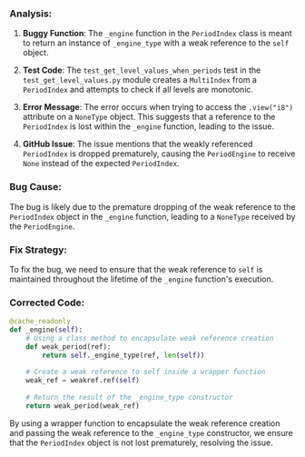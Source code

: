 ### Analysis:
1. **Buggy Function**: The `_engine` function in the `PeriodIndex` class is meant to return an instance of `_engine_type` with a weak reference to the `self` object.
   
2. **Test Code**: The `test_get_level_values_when_periods` test in the `test_get_level_values.py` module creates a `MultiIndex` from a `PeriodIndex` and attempts to check if all levels are monotonic.

3. **Error Message**: The error occurs when trying to access the `.view("i8")` attribute on a `NoneType` object. This suggests that a reference to the `PeriodIndex` is lost within the `_engine` function, leading to the issue.

4. **GitHub Issue**: The issue mentions that the weakly referenced `PeriodIndex` is dropped prematurely, causing the `PeriodEngine` to receive `None` instead of the expected `PeriodIndex`.

### Bug Cause:
The bug is likely due to the premature dropping of the weak reference to the `PeriodIndex` object in the `_engine` function, leading to a `NoneType` received by the `PeriodEngine`.

### Fix Strategy:
To fix the bug, we need to ensure that the weak reference to `self` is maintained throughout the lifetime of the `_engine` function's execution.

### Corrected Code:
```python
@cache_readonly
def _engine(self):
    # Using a class method to encapsulate weak reference creation
    def weak_period(ref):
        return self._engine_type(ref, len(self))
    
    # Create a weak reference to self inside a wrapper function
    weak_ref = weakref.ref(self)
    
    # Return the result of the _engine_type constructor
    return weak_period(weak_ref)
```

By using a wrapper function to encapsulate the weak reference creation and passing the weak reference to the `_engine_type` constructor, we ensure that the `PeriodIndex` object is not lost prematurely, resolving the issue.